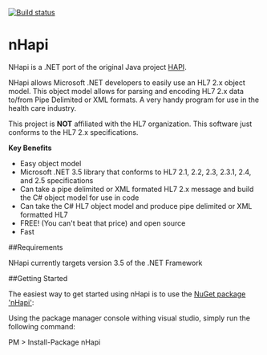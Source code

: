 [![Build status](https://ci.appveyor.com/api/projects/status/llfc0qjtahffnpdw?svg=true)](https://ci.appveyor.com/project/DuaneEdwards/nhapi)

# nHapi
NHapi is a .NET port of the original Java project [HAPI](http://hl7api.sourceforge.net/).

NHapi allows Microsoft .NET developers to easily use an HL7 2.x object model. This object model allows for parsing and encoding HL7 2.x data to/from Pipe Delimited or XML formats. A very handy program for use in the health care industry.

This project is **NOT** affiliated with the HL7 organization. This software just conforms to the HL7 2.x specifications.

**Key Benefits**

- Easy object model  
- Microsoft .NET 3.5 library that conforms to HL7 2.1, 2.2, 2.3, 2.3.1, 2.4, and 2.5 specifications  
- Can take a pipe delimited or XML formated HL7 2.x message and build the C# object model for use in code  
- Can take the C# HL7 object model and produce pipe delimited or XML formatted HL7  
- FREE! (You can't beat that price) and open source  
- Fast  

##Requirements

NHapi currently targets version 3.5 of the .NET Framework

##Getting Started

The easiest way to get started using nHapi is to use the [NuGet package 'nHapi'](https://www.nuget.org/packages/nHapi/):

Using the package manager console withing visual studio, simply run the following command:

PM > Install-Package nHapi
